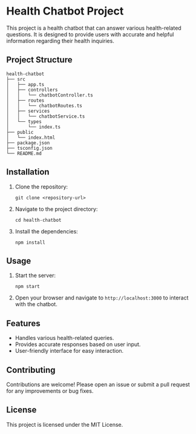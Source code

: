 # Health Chatbot Project

This project is a health chatbot that can answer various health-related questions. It is designed to provide users with accurate and helpful information regarding their health inquiries.

## Project Structure

```
health-chatbot
├── src
│   ├── app.ts
│   ├── controllers
│   │   └── chatbotController.ts
│   ├── routes
│   │   └── chatbotRoutes.ts
│   ├── services
│   │   └── chatbotService.ts
│   └── types
│       └── index.ts
├── public
│   └── index.html
├── package.json
├── tsconfig.json
└── README.md
```

## Installation

1. Clone the repository:
   ```
   git clone <repository-url>
   ```
2. Navigate to the project directory:
   ```
   cd health-chatbot
   ```
3. Install the dependencies:
   ```
   npm install
   ```

## Usage

1. Start the server:
   ```
   npm start
   ```
2. Open your browser and navigate to `http://localhost:3000` to interact with the chatbot.

## Features

- Handles various health-related queries.
- Provides accurate responses based on user input.
- User-friendly interface for easy interaction.

## Contributing

Contributions are welcome! Please open an issue or submit a pull request for any improvements or bug fixes.

## License

This project is licensed under the MIT License.